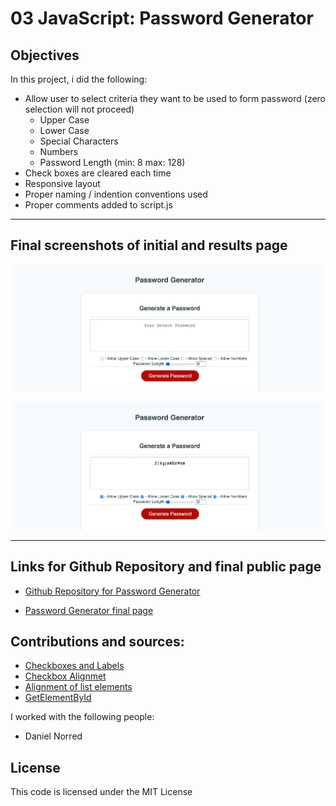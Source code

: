 # 03 JavaScript: Password Generator

## Objectives

In this project, i did the following:

- Allow user to select criteria they want to be used to form password (zero selection will not proceed)
    - Upper Case
    - Lower Case
    - Special Characters
    - Numbers
    - Password Length (min: 8 max: 128)
- Check boxes are cleared each time
- Responsive layout 
- Proper naming / indention conventions used
- Proper comments added to script.js

-----

## Final screenshots of initial and results page

![Screenshot of initial Password Generator webpage](./assets/images/password-generator-initial.png)

![Screenshot of final Password Generator webpage](./assets/images/password-generator-results.png)

-----
## Links for Github Repository and final public page

- [Github Repository for Password Generator](https://github.com/ksjefferies/password-generator)

- [Password Generator final page](https://ksjefferies.github.io/password-generator/)

## Contributions and sources:

- [Checkboxes and Labels](https://www.w3schools.com/howto/howto_css_custom_checkbox.asp)
- [Checkbox Alignmet](https://stackoverflow.com/questions/22321795/how-to-align-the-checkbox-and-label-in-same-line-in-html)
- [Alignment of list elements](https://stackoverflow.com/questions/3400548/how-to-vertically-align-li-elements-in-ul)
- [GetElementById](https://developer.mozilla.org/en-US/docs/Web/API/Document/getElementById)

I worked with the following people:
- Daniel Norred

## License
This code is licensed under the MIT License